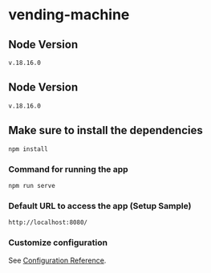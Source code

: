 # vending-machine

## Node Version
```
v.18.16.0
```

## Node Version
```
v.18.16.0
```

## Make sure to install the dependencies
```
npm install
```

### Command for running the app
```
npm run serve
```

### Default URL to access the app (Setup Sample)
```
http://localhost:8080/
```


### Customize configuration
See [Configuration Reference](https://cli.vuejs.org/config/).
